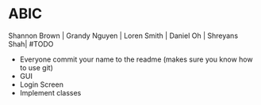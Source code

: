 # ABIC

Shannon Brown |
Grandy Nguyen |
Loren Smith |
Daniel Oh |
Shreyans Shah|
#TODO
- Everyone commit your name to the readme (makes sure you know how to use git)
- GUI
- Login Screen
- Implement classes
